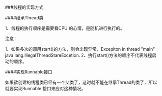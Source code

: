 ###线程的实现方式

####继承Thread类

1、线程的执行顺序是需要看CPU 的心情，是随机进行执行的。

注意：

  1、如果多次的调用start()的方法，则会出现异常，Excepiton in thread "main" java.lang.IllegalThreadStareExcetion.
  2、执行start()方法的顺序不代表线程启动的顺序。
  
####实现Runnable接口


如果欲创建的线程类已经有一个父类了，这时就不能在继承Thread的类了，所以就要实现Runnable 接口来应对这种情况。











